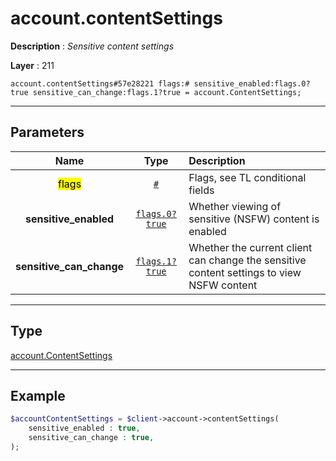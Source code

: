 # account.contentSettings

**Description** : *Sensitive content settings*

**Layer** : 211

```tl
account.contentSettings#57e28221 flags:# sensitive_enabled:flags.0?true sensitive_can_change:flags.1?true = account.ContentSettings;
```

---

## Parameters

| Name | Type | Description |
| :---: | :---: | :--- |
| <mark>flags</mark> | [`#`](type/#) | Flags, see TL conditional fields |
| **sensitive_enabled** | [`flags.0?true`](type/true) | Whether viewing of sensitive (NSFW) content is enabled |
| **sensitive_can_change** | [`flags.1?true`](type/true) | Whether the current client can change the sensitive content settings to view NSFW content |

---

## Type

[account.ContentSettings](type/account.ContentSettings)

---

## Example

```php
$accountContentSettings = $client->account->contentSettings(
	sensitive_enabled : true,
	sensitive_can_change : true,
);
```